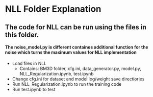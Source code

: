 # NLL Folder Explanation #
## The code for NLL can be run using the files in this folder. ##
#### The noise_model.py is different containes additional function for the noise which turns the maximum values for NLL implementation ####
* Load files in NLL
  * Contains: BM3D folder, cfg.ini, data_generator.py, model.py, NLL_Regularization.ipynb, test.ipynb
* Change cfg.ini for dataset  and model log/weight save directiories
* Run NLL_Regularization.ipynb to run the training code
* Run test.ipynb to test
